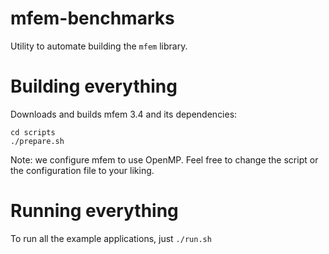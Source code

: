 # mfem-benchmarks

Utility to automate building the `mfem` library.

# Building everything
Downloads and builds mfem 3.4 and its dependencies:
```
cd scripts
./prepare.sh
```

Note: we configure mfem to use OpenMP.
Feel free to change the script or the configuration file to your liking.

# Running everything
To run all the example applications, just `./run.sh`

